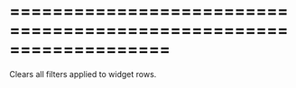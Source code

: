 <!--**
/*-------------------------------------------
    Auto-generated file. Do not modify.
-------------------------------------------

**-->
===================================================================
===================================================================

<!--shortDescription-->
Clears all filters applied to widget rows.
<!--/shortDescription-->

<!--fullDescription-->

<!--/fullDescription-->
